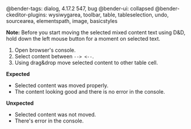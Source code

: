 @bender-tags: dialog, 4.17.2 547, bug
@bender-ui: collapsed
@bender-ckeditor-plugins: wysiwygarea, toolbar, table, tableselection, undo, sourcearea, elementspath, image, basicstyles

**Note:** Before you start moving the selected mixed content text using D&D, hold down the left mouse button for a moment on selected text.

1. Open browser's console.
2. Select content between `--> <--`.
3. Using drag&drop move selected content to other table cell.

**Expected**

* Selected content was moved properly.
* The content looking good and there is no error in the console.

**Unxpected**

* Selected content was not moved.
* There's error in the console.
